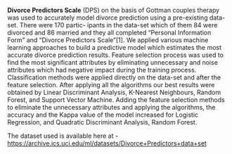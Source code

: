 **Divorce Predictors Scale** (DPS) on the basis of Gottman couples therapy was used to accurately model divorce prediction using a pre-existing data-set. There were 170 partic- ipants in the data-set which of them 84 were divorced and 86 married and they all completed “Personal Information Form” and “Divorce Predictors Scale”[1]. We applied various machine learning approaches to build a predictive model which estimates the most accurate divorce prediction results. Feature selection process was used to find the most significant attributes by eliminating unnecessary and noise attributes which had negative impact during the training process. Classification methods were applied directly on the data-set and after the feature selection. After applying all the algorithms our best results were obtained by Linear Discriminant Analysis, K-Nearest Neighbours, Random Forest, and Support Vector Machine. Adding the feature selection methods to eliminate the unnecessary attributes and applying the algorithms, the accuracy and the Kappa value of the model increased for Logistic Regression, and Quadratic Discriminant Analysis, Random Forest.

The dataset used is available here at - https://archive.ics.uci.edu/ml/datasets/Divorce+Predictors+data+set

